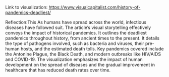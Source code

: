 Link to visualization: https://www.visualcapitalist.com/history-of-pandemics-deadliest/

Reflection:This As humans have spread across the world, infectious diseases have followed suit. The article’s visual storytelling effectively conveys the impact of historical pandemics. It outlines the deadliest pandemics throughout history, from ancient times to the present. It details the type of pathogens involved, such as bacteria and viruses, their pre-human hosts, and the estimated death tolls. Key pandemics covered include the Antonine Plague, the Black Death, and modern outbreaks like HIV/AIDS and COVID-19. The visualization emphasizes the impact of human development on the spread of diseases and the gradual improvement in healthcare that has reduced death rates over time. 